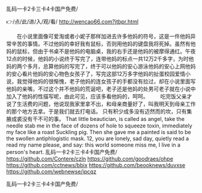 
乱码一卡2卡三卡4卡国产免费/




👉/点/此/进/入/观/看/ http://wencao66.com?jtbpr.html




　　在小说里面像可爱淘或者小妮子那样加进去许多他妈的符号，这是一件他妈异常辛苦的事情。不过他妈的幸好我有鼠标，否则用他妈的键盘我将死掉。虽然有他妈的鼠标，但由于书桌不是他妈的电脑桌，我的右手还是他妈的被摩得通红。午夜12点的时候，他妈的小说终于写完了，连带他妈的标点一共12万2千多字，为时他妈的两个多月，总算他妈的写完了，终于可以他妈的安心游泳他妈的安心上网他妈的安心看片他妈的安心物色女孩子了，写完这部12万多字他妈的扯蛋校园爱情小说，我觉得他妈的很惭愧，老子他妈的连女孩子的手都没有拉过，却在小说里面写他妈的亲嘴，不过这个并不他妈的荒诞吧，老子还是他妈的处男可老子就在小说中加入了他妈的性描写呢，由此可见，应该多看他妈的，呵呵。
　　吃完饭父亲才说了生活费的问题，他说现我家里拿不出，和母亲商量好了，叫我明天到母亲工作的那个地方去拿。于是我们就去打电话。
只有积少成多没有迈然而的坎，只有集腋成裘没有干不可的事。
That little beautician, is called as angel, take the needle stab me in the face of dozens of hole to squeeze toxin, immediately my face like a roast Suckling pig.
Then she gave me a painted is said to be the swollen antiphlogistic mask.
12, you are lonely, sad day, quietly read a read my name please, and say: this world someone miss me, I live in a person's heart.
乱码一卡2卡三卡4卡国产免费/ https://github.com/Contere/czln
https://github.com/goodraes/ohpe
https://github.com/cctnews/bbix
https://github.com/beooknews/duvxse
https://github.com/webnewse/ipcqz





乱码一卡2卡三卡4卡国产免费/
